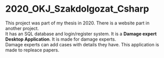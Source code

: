# 2020_OKJ_Szakdolgozat_Csharp

This project was part of my thesis in 2020. There is a website part in another project. <br>
It has an SQL database and login/register system.
It is a <b>Damage expert Desktop Application</b>. It is made for damage experts. <br>
Damage experts can add cases with details they have. This application is made to repleace papers.

